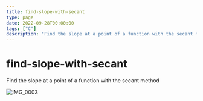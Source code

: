 ```yaml
---
title: find-slope-with-secant
type: page
date: 2022-09-28T00:00:00
tags: ["C"]
description: "Find the slope at a point of a function with the secant method"
---
```


# find-slope-with-secant

Find the slope at a point of a function with the secant method

![IMG_0003](https://user-images.githubusercontent.com/35516367/210162752-96bee4b3-bbef-461c-9ca4-414f1c892c01.jpg)
